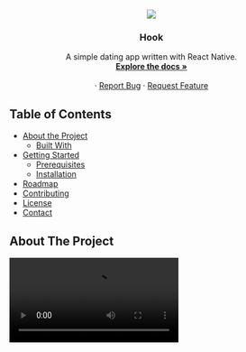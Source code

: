 <!-- PROJECT LOGO -->
<br />
<p align="center">
  <img src="https://cdn.discordapp.com/attachments/562041975797317643/907359199330185236/unknown.png">
  <h3 align="center">Hook</h3>

  <p align="center">
    A simple dating app written with React Native.
    <br />
    <a href="https://github.com/th-ms/hook"><strong>Explore the docs »</strong></a>
    <br />
    <br />
    ·
    <a href="https://github.com/th-ms/hook">Report Bug</a>
    ·
    <a href="https://github.com/th-ms/hook">Request Feature</a>
  </p>
</p>



<!-- TABLE OF CONTENTS -->
## Table of Contents

* [About the Project](#about-the-project)
  * [Built With](#built-with)
* [Getting Started](#getting-started)
  * [Prerequisites](#prerequisites)
  * [Installation](#installation)
* [Roadmap](#roadmap)
* [Contributing](#contributing)
* [License](#license)
* [Contact](#contact)



<!-- ABOUT THE PROJECT -->
## About The Project

<video src='https://i.imgur.com/kUIbP6A.mp4'>

Hook was thought up, designed, and created in a college dorm. The intent was to make something competitive with Tinder with different monetization methods. 

<img src="https://i.imgur.com/cUt6rVl.png">

As seen above, Hook development started with mockups created using Figma. With the mockups as a template, the team of developers moved onto recreating the pages in React Native. After going through various libraries to determine the best methods to accomplish various aspects of the signup we ended up with these pages. (All of the following are screenshots taken on a real iPhone through Expo Go.

<img src="https://i.imgur.com/JHw4NyF.png">
<img src="https://i.imgur.com/o61B7bX.png">
<img src="https://i.imgur.com/510fGBc.png">
<img src="https://i.imgur.com/5eD3gsB.png">
<img src="https://i.imgur.com/EdbzKdd.png">
<img src="https://i.imgur.com/mXjQRTv.png">
<img src="https://i.imgur.com/hbdUrLE.png">
<img src="https://i.imgur.com/3BvfjaX.png">
<img src="https://i.imgur.com/AU8DGsF.png">

### Built With
* [React](https://reactjs.org/)
* [React Native](https://reactnative.dev/)
* [Node.js](https://nodejs.org/)
* [Figma](https://www.figma.com/)


<!-- GETTING STARTED -->
## Getting Started

To get a local copy up and running follow these simple example steps.

### Prerequisites

* None

### Installation
1. Clone repo
```sh
git clone https://github.com/th-ms/hook.git
```
2. In new terminal `npm install`
3. Run `npm start` (If expo-cli is not installed, follow the terminal prompt to install it)
5. Install the Expo Go mobile app
6. Scan the QR code on the Expo page to open the app in Expo Go

Note: If the phone is stuck on opening project or isn't loading, try changing the connection mode on the Expo page to Tunnel.

<!-- ROADMAP -->
## Roadmap
* Development is currently on hold as we have not had enough spare time to dedicate towards continuing this project

See the [open issues](https://github.com/th-ms/hook/issues) for a list of proposed features (and known issues).



<!-- CONTRIBUTING -->
## Contributing

Contributions are what make the open source community such an amazing place to be learn, inspire, and create. Any contributions you make are **greatly appreciated**.

1. Fork the Project
2. Create your Feature Branch (`git checkout -b feature/AmazingFeature`)
3. Commit your Changes (`git commit -m 'Add some AmazingFeature'`)
4. Push to the Branch (`git push origin feature/AmazingFeature`)
5. Open a Pull Request



<!-- LICENSE -->
## License

Distributed under the MIT License.



<!-- CONTACT -->
## Contact

Thomas - [@th___mas](https://twitter.com/th___mas) - contact@th-mas.dev

Project Link: [https://github.com/th-ms/hook](https://github.com/th-ms/hook)

